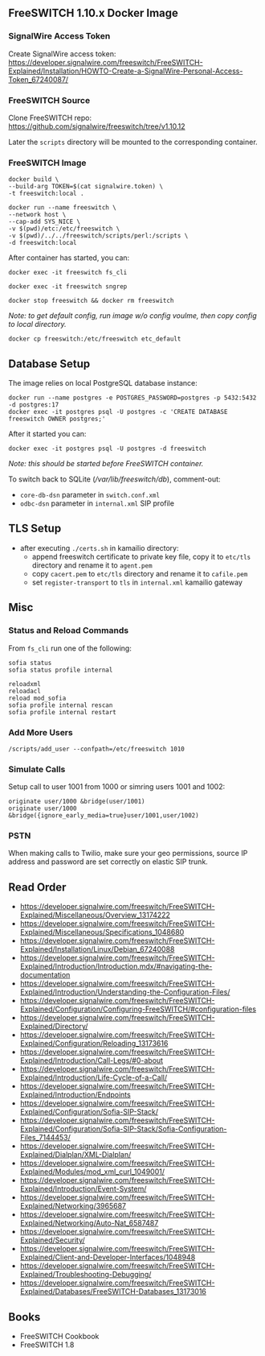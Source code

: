 ## FreeSWITCH 1.10.x Docker Image

### SignalWire Access Token

Create SignalWire access token:
https://developer.signalwire.com/freeswitch/FreeSWITCH-Explained/Installation/HOWTO-Create-a-SignalWire-Personal-Access-Token_67240087/

### FreeSWITCH Source

Clone FreeSWITCH repo:
https://github.com/signalwire/freeswitch/tree/v1.10.12

Later the `scripts` directory will be mounted to the corresponding container.

### FreeSWITCH Image

```
docker build \
--build-arg TOKEN=$(cat signalwire.token) \
-t freeswitch:local .

docker run --name freeswitch \
--network host \
--cap-add SYS_NICE \
-v $(pwd)/etc:/etc/freeswitch \
-v $(pwd)/../../freeswitch/scripts/perl:/scripts \
-d freeswitch:local
```

After container has started, you can:

```
docker exec -it freeswitch fs_cli

docker exec -it freeswitch sngrep

docker stop freeswitch && docker rm freeswitch
```

_Note: to get default config, run image w/o config voulme, then copy config to local directory._

```
docker cp freeswitch:/etc/freeswitch etc_default
```

## Database Setup

The image relies on local PostgreSQL database instance:

```
docker run --name postgres -e POSTGRES_PASSWORD=postgres -p 5432:5432 -d postgres:17
docker exec -it postgres psql -U postgres -c 'CREATE DATABASE freeswitch OWNER postgres;'
```

After it started you can:

```
docker exec -it postgres psql -U postgres -d freeswitch
```

_Note: this should be started before FreeSWITCH container._

To switch back to SQLite (_/var/lib/freeswitch/db_), comment-out:
- `core-db-dsn` parameter in `switch.conf.xml`
- `odbc-dsn` parameter in `internal.xml` SIP profile

## TLS Setup

-   after executing `./certs.sh` in kamailio directory:
    - append freeswitch certificate to private key file, copy it to `etc/tls` directory and rename it to `agent.pem`
    - copy `cacert.pem` to `etc/tls` directory and rename it to `cafile.pem`
    - set `register-transport` to `tls` in `internal.xml` kamailio gateway

## Misc

### Status and Reload Commands

From `fs_cli` run one of the following:

```
sofia status
sofia status profile internal

reloadxml
reloadacl
reload mod_sofia
sofia profile internal rescan
sofia profile internal restart
```

### Add More Users

```
/scripts/add_user --confpath=/etc/freeswitch 1010
```

### Simulate Calls

Setup call to user 1001 from 1000 or simring users 1001 and 1002:

```
originate user/1000 &bridge(user/1001)
originate user/1000 &bridge({ignore_early_media=true}user/1001,user/1002)
```

### PSTN

When making calls to Twilio, make sure your geo permissions, source IP address and password are set correctly on elastic SIP trunk.

## Read Order

- https://developer.signalwire.com/freeswitch/FreeSWITCH-Explained/Miscellaneous/Overview_13174222
- https://developer.signalwire.com/freeswitch/FreeSWITCH-Explained/Miscellaneous/Specifications_1048680
- https://developer.signalwire.com/freeswitch/FreeSWITCH-Explained/Installation/Linux/Debian_67240088
- https://developer.signalwire.com/freeswitch/FreeSWITCH-Explained/Introduction/Introduction.mdx/#navigating-the-documentation
- https://developer.signalwire.com/freeswitch/FreeSWITCH-Explained/Introduction/Understanding-the-Configuration-Files/
- https://developer.signalwire.com/freeswitch/FreeSWITCH-Explained/Configuration/Configuring-FreeSWITCH/#configuration-files
- https://developer.signalwire.com/freeswitch/FreeSWITCH-Explained/Directory/
- https://developer.signalwire.com/freeswitch/FreeSWITCH-Explained/Configuration/Reloading_13173616
- https://developer.signalwire.com/freeswitch/FreeSWITCH-Explained/Introduction/Call-Legs/#0-about
- https://developer.signalwire.com/freeswitch/FreeSWITCH-Explained/Introduction/Life-Cycle-of-a-Call/
- https://developer.signalwire.com/freeswitch/FreeSWITCH-Explained/Introduction/Endpoints
- https://developer.signalwire.com/freeswitch/FreeSWITCH-Explained/Configuration/Sofia-SIP-Stack/
- https://developer.signalwire.com/freeswitch/FreeSWITCH-Explained/Configuration/Sofia-SIP-Stack/Sofia-Configuration-Files_7144453/
- https://developer.signalwire.com/freeswitch/FreeSWITCH-Explained/Dialplan/XML-Dialplan/
- https://developer.signalwire.com/freeswitch/FreeSWITCH-Explained/Modules/mod_xml_curl_1049001/
- https://developer.signalwire.com/freeswitch/FreeSWITCH-Explained/Introduction/Event-System/
- https://developer.signalwire.com/freeswitch/FreeSWITCH-Explained/Networking/3965687
- https://developer.signalwire.com/freeswitch/FreeSWITCH-Explained/Networking/Auto-Nat_6587487
- https://developer.signalwire.com/freeswitch/FreeSWITCH-Explained/Security/
- https://developer.signalwire.com/freeswitch/FreeSWITCH-Explained/Client-and-Developer-Interfaces/1048948
- https://developer.signalwire.com/freeswitch/FreeSWITCH-Explained/Troubleshooting-Debugging/
- https://developer.signalwire.com/freeswitch/FreeSWITCH-Explained/Databases/FreeSWITCH-Databases_13173016

## Books

- FreeSWITCH Cookbook
- FreeSWITCH 1.8